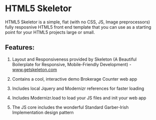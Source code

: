 HTML5 Skeletor
========================

HTML5 Skeletor is a simple, flat (with no CSS, JS, Image preprocessors) fully resposnive HTML5 front end template that you can use as a starting point for your HTML5 projects large or small.

Features:
----------

1) Layout and Responsiveness provided by Skeleton (A Beautiful Boilerplate for Responsive, Mobile-Friendly Development) - www.getskeleton.com

2) Contains a cool, interactive demo Brokerage Counter web app

3) Includes local Jquery and Modernizr references for faster loading

4) Includes Modernizr.load to load your JS files and init your web app

5) The JS core includes the wonderful Standard Garber-Irish Implementation design pattern 
